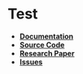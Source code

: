 # Test
- **[Documentation](https://www.google.co.uk/)**
- **[Source Code](https://www.google.co.uk/)**
- **[Research Paper](https://www.google.co.uk/)**
- **[Issues](https://www.google.co.uk/)**

